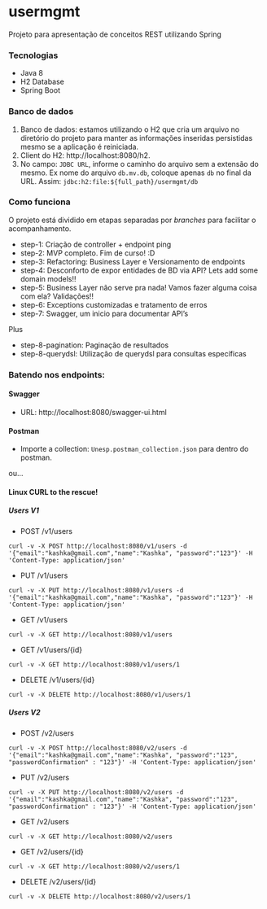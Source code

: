 # usermgmt
Projeto para apresentação de conceitos REST utilizando Spring

### Tecnologias
* Java 8
* H2 Database
* Spring Boot

### Banco de dados
1. Banco de dados: estamos utilizando o H2 que cria um arquivo no diretório do projeto para manter as informações inseridas persistidas mesmo se a aplicação é reiniciada.
2. Client do H2: http://localhost:8080/h2.
3. No campo: `JDBC URL`, informe o caminho do arquivo sem a extensão do mesmo. Ex nome do arquivo `db.mv.db`, coloque apenas `db` no final da URL. Assim: `jdbc:h2:file:${full_path}/usermgmt/db`

### Como funciona

O projeto está dividido em etapas separadas por *branches* para facilitar o acompanhamento.

* step-1: Criação de controller + endpoint ping
* step-2: MVP completo. Fim de curso!  :D
* step-3: Refactoring: Business Layer e Versionamento de endpoints
* step-4: Desconforto de expor entidades de BD via API? Lets add some domain models!!
* step-5: Business Layer não serve pra nada! Vamos fazer alguma coisa com ela? Validações!!
* step-6: Exceptions customizadas e tratamento de erros
* step-7: Swagger, um inicio para documentar API’s

Plus

* step-8-pagination: Paginação de resultados
* step-8-querydsl: Utilização de querydsl para consultas específicas

### Batendo nos endpoints:

#### Swagger 
* URL: http://localhost:8080/swagger-ui.html

#### Postman

* Importe a collection: `Unesp.postman_collection.json` para dentro do postman.

ou...

#### Linux CURL to the rescue!

##### Users V1

  * POST /v1/users
  ```
  curl -v -X POST http://localhost:8080/v1/users -d '{"email":"kashka@gmail.com","name":"Kashka", "password":"123"}' -H 'Content-Type: application/json'
  ```
  
  * PUT /v1/users
  ```
  curl -v -X PUT http://localhost:8080/v1/users -d '{"email":"kashka@gmail.com","name":"Kashka", "password":"123"}' -H 'Content-Type: application/json'
  ```
  
  * GET /v1/users
  ```
  curl -v -X GET http://localhost:8080/v1/users
  ```
  
  * GET /v1/users/{id}
  ```
  curl -v -X GET http://localhost:8080/v1/users/1
  ```
  
  * DELETE /v1/users/{id}
  ```
  curl -v -X DELETE http://localhost:8080/v1/users/1
  ```

##### Users V2

  * POST /v2/users
  ```
  curl -v -X POST http://localhost:8080/v2/users -d '{"email":"kashka@gmail.com","name":"Kashka", "password":"123", "passwordConfirmation" : "123"}' -H 'Content-Type: application/json'
  ```
  
  * PUT /v2/users
  ```
  curl -v -X PUT http://localhost:8080/v2/users -d '{"email":"kashka@gmail.com","name":"Kashka", "password":"123", "passwordConfirmation" : "123"}' -H 'Content-Type: application/json'
  ```
  
  * GET /v2/users
  ```
  curl -v -X GET http://localhost:8080/v2/users
  ```
  
  * GET /v2/users/{id}
  ```
  curl -v -X GET http://localhost:8080/v2/users/1
  ```
  
  * DELETE /v2/users/{id}
  ```
  curl -v -X DELETE http://localhost:8080/v2/users/1
  ```
  
